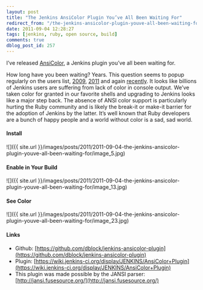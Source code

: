 ```yaml
---
layout: post
title: "The Jenkins AnsiColor Plugin You’ve All Been Waiting For"
redirect_from: "/the-jenkins-ansicolor-plugin-youve-all-been-waiting-for/"
date: 2011-09-04 12:28:27
tags: [jenkins, ruby, open source, build]
comments: true
dblog_post_id: 257
---
```

I’ve released [AnsiColor](https://wiki.jenkins-ci.org/display/JENKINS/AnsiColor+Plugin), a Jenkins plugin you’ve all been waiting for.

How long have you been waiting? Years. This question seems to popup regularly on the users list, [2009](http://jenkins.361315.n4.nabble.com/How-i-can-use-colors-in-output-td955080.html), [2011](http://groups.google.com/group/jenkinsci-users/browse_frm/thread/6c06f6c871353a92/df7fd56ecae7574a?lnk=gst&q=color+console#df7fd56ecae7574a) and again [recently](http://groups.google.com/group/jenkinsci-users/browse_frm/thread/aea4546a612f4bc4/caeca86316136e91?lnk=gst&q=color+console#caeca86316136e91). It looks like billions of Jenkins users are suffering from lack of color in console output. We’ve taken color for granted in our favorite shells and upgrading to Jenkins looks like a major step back. The absence of ANSI color support is particularly hurting the Ruby community and is likely the break-it or make-it barrier for the adoption of Jenkins by the latter. It’s well known that Ruby developers are a bunch of happy people and a world without color is a sad, sad world.

#### Install

![]({{ site.url }}/images/posts/2011/2011-09-04-the-jenkins-ansicolor-plugin-youve-all-been-waiting-for/image_5.jpg)

#### Enable in Your Build

![]({{ site.url }}/images/posts/2011/2011-09-04-the-jenkins-ansicolor-plugin-youve-all-been-waiting-for/image_13.jpg)

#### See Color

![]({{ site.url }}/images/posts/2011/2011-09-04-the-jenkins-ansicolor-plugin-youve-all-been-waiting-for/image_23.jpg)

#### Links

- Github: [https://github.com/dblock/jenkins-ansicolor-plugin](https://github.com/dblock/jenkins-ansicolor-plugin)
- Plugin: [https://wiki.jenkins-ci.org/display/JENKINS/AnsiColor+Plugin](https://wiki.jenkins-ci.org/display/JENKINS/AnsiColor+Plugin)
- This plugin was made possible by the JANSI parser: [http://jansi.fusesource.org/](http://jansi.fusesource.org/)

